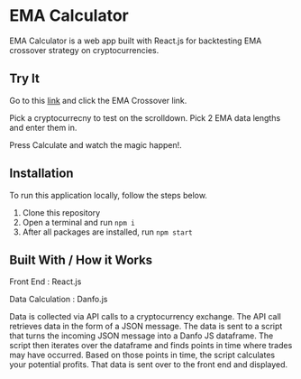 # EMA Calculator

EMA Calculator is a web app built with React.js for backtesting EMA crossover strategy on cryptocurrencies.

## Try It

Go to this [link](https://ema-calculator.netlify.app) and click the EMA Crossover link. 

Pick a cryptocurrecny to test on the scrolldown.
Pick 2 EMA data lengths and enter them in. 

Press Calculate and watch the magic happen!.

## Installation

To run this application locally, follow the steps below.

1. Clone this repository
2. Open a terminal and run `npm i`
3. After all packages are installed, run `npm start`

## Built With / How it Works

Front End : React.js

Data Calculation : Danfo.js

Data is collected via API calls to a cryptocurrency exchange.
The API call retrieves data in the form of a JSON message.
The data is sent to a script that turns the incoming JSON message into a Danfo JS dataframe.
The script then iterates over the dataframe and finds points in time where trades may have occurred.
Based on those points in time, the script calculates your potential profits.
That data is sent over to the front end and displayed.

